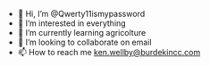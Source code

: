 - 👋 Hi, I’m @Qwerty11ismypassword
- 👀 I’m interested in everything
- 🌱 I’m currently learning agricolture
- 💞️ I’m looking to collaborate on email
- 📫 How to reach me ken.wellby@burdekincc.com

<!---
Qwerty11ismypassword/Qwerty11ismypassword is a ✨ special ✨ repository because its `README.md` (this file) appears on your GitHub profile.
You can click the Preview link to take a look at your changes.
--->
